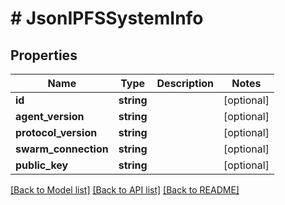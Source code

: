 # # JsonIPFSSystemInfo

## Properties

Name | Type | Description | Notes
------------ | ------------- | ------------- | -------------
**id** | **string** |  | [optional]
**agent_version** | **string** |  | [optional]
**protocol_version** | **string** |  | [optional]
**swarm_connection** | **string** |  | [optional]
**public_key** | **string** |  | [optional]

[[Back to Model list]](../../README.md#models) [[Back to API list]](../../README.md#endpoints) [[Back to README]](../../README.md)
